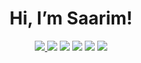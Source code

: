 
<!-- <img align='right' src="https://github-readme-stats.vercel.app/api?username=saarimrahman&count_private=true&show_icons=True&theme=dark"> -->

<!-- list of badges: https://github.com/alexandresanlim/Badges4-README.md-Profile  -->
<h1 align="center">
  Hi, I’m Saarim!
</h1>
<p align="center">
  <a href="https://www.linkedin.com/in/saarimrahman/" target="_blank"><img src="https://img.shields.io/badge/LinkedIn-0077B5?style=for-the-badge&logo=linkedin&logoColor=white">
  <a href="https://saarim.me" target="_blank"><img src="https://img.shields.io/badge/Homepage-%23000000.svg?style=for-the-badge&logo=firefox&logoColor=#FF7139"></a>
  <a href="mailto:saarim@berkeley.edu" target="_blank"><img src="https://img.shields.io/badge/Gmail-D14836?style=for-the-badge&logo=gmail&logoColor=white"></a>
  <a href="https://open.spotify.com/user/aaysus" target="_blank"><img src="https://img.shields.io/badge/Spotify-1ED760?&style=for-the-badge&logo=spotify&logoColor=white"></a>
  <a href="https://saarimr.substack.com/" target="_blank"><img src="https://img.shields.io/badge/Substack-FA6400?style=for-the-badge&logo=substack&logoColor=white"></a>
  <a href="https://www.kaggle.com/saarimrahman" target="_blank"><img src="https://img.shields.io/badge/Kaggle-20BEFF?style=for-the-badge&logo=Kaggle&logoColor=white"></a>
</p>
